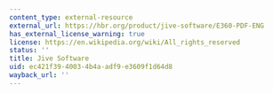 ```yaml
---
content_type: external-resource
external_url: https://hbr.org/product/jive-software/E360-PDF-ENG
has_external_license_warning: true
license: https://en.wikipedia.org/wiki/All_rights_reserved
status: ''
title: Jive Software
uid: ec421f39-4003-4b4a-adf9-e3609f1d64d8
wayback_url: ''
---
```

